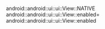 android::android::ui::ui::View::NATIVE
android::android::ui::ui::View::enabled=
android::android::ui::ui::View::enabled